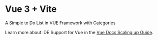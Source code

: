 # Vue 3 + Vite
A Simple to Do List in VUE Framework with Categories

Learn more about IDE Support for Vue in the [Vue Docs Scaling up Guide](https://vuejs.org/guide/scaling-up/tooling.html#ide-support).

